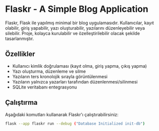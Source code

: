 # Flaskr - A Simple Blog Application

Flaskr, Flask ile yapılmış minimal bir blog uygulamasıdır. Kullanıcılar, kayıt olabilir, giriş yapabilir, yazı oluşturabilir, yazılarını düzenleyebilir veya silebilir. Proje, kolayca kurulabilir ve özelleştirilebilir olacak şekilde tasarlanmıştır.

## Özellikler
- Kullanıcı kimlik doğrulaması (kayıt olma, giriş yapma, çıkış yapma)
- Yazı oluşturma, düzenleme ve silme
- Yazıların ters kronolojik sırayla görüntülenmesi
- Yazıların yalnızca yazarları tarafından düzenlenmesi/silinmesi
- SQLite veritabanı entegrasyonu

## Çalıştırma

Aşağıdaki komutları kullanarak Flaskr'ı çalıştırabilirsiniz:

```sh
flask --app flaskr run --debug ("Database Initialized init-db")


